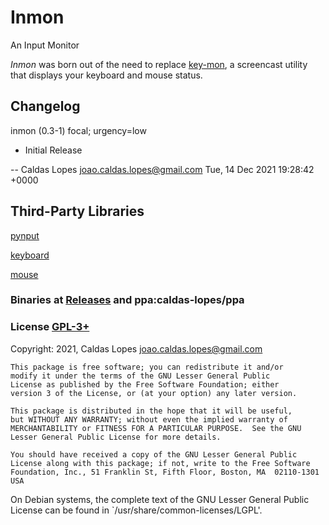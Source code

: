 Inmon
=====

An Input Monitor

*Inmon* was born out of the need to replace [key-mon](https://github.com/critiqjo/key-mon), a screencast utility that displays your keyboard and mouse status.

## Changelog

inmon (0.3-1) focal; urgency=low

  * Initial Release

 -- Caldas Lopes <joao.caldas.lopes@gmail.com>  Tue, 14 Dec 2021 19:28:42 +0000

## Third-Party Libraries

[pynput](https://github.com/moses-palmer/pynput)

[keyboard](https://github.com/boppreh/keyboard)

[mouse](https://github.com/boppreh/mouse)

### Binaries at [Releases](https://github.com/linux-man/inmon/releases) and ppa:caldas-lopes/ppa

### License [GPL-3+](LICENSE)

Copyright: 2021, Caldas Lopes    <joao.caldas.lopes@gmail.com>

    This package is free software; you can redistribute it and/or
    modify it under the terms of the GNU Lesser General Public
    License as published by the Free Software Foundation; either
    version 3 of the License, or (at your option) any later version.

    This package is distributed in the hope that it will be useful,
    but WITHOUT ANY WARRANTY; without even the implied warranty of
    MERCHANTABILITY or FITNESS FOR A PARTICULAR PURPOSE.  See the GNU
    Lesser General Public License for more details.

    You should have received a copy of the GNU Lesser General Public
    License along with this package; if not, write to the Free Software
    Foundation, Inc., 51 Franklin St, Fifth Floor, Boston, MA  02110-1301 USA

On Debian systems, the complete text of the GNU Lesser General
Public License can be found in `/usr/share/common-licenses/LGPL'.

